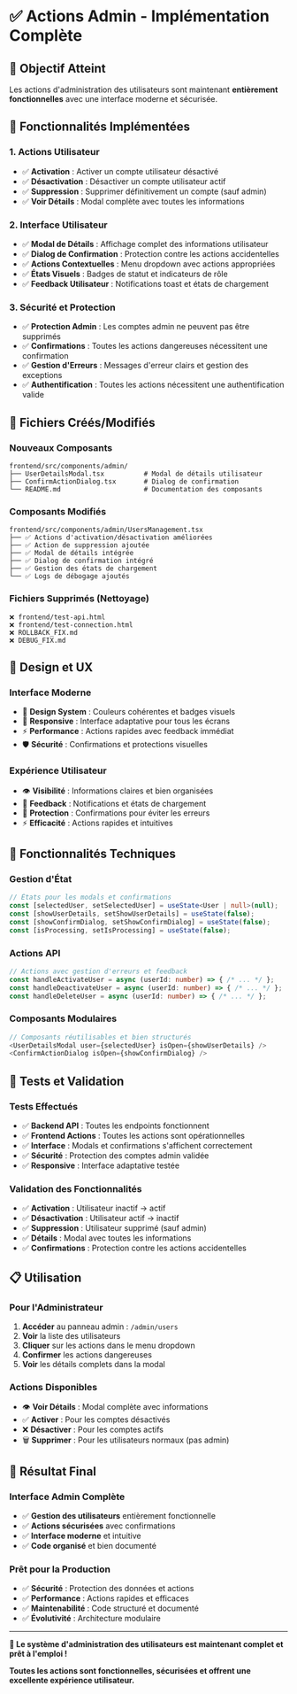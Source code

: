 # ✅ Actions Admin - Implémentation Complète

## 🎯 **Objectif Atteint**

Les actions d'administration des utilisateurs sont maintenant **entièrement fonctionnelles** avec une interface moderne et sécurisée.

## 🚀 **Fonctionnalités Implémentées**

### **1. Actions Utilisateur**
- ✅ **Activation** : Activer un compte utilisateur désactivé
- ✅ **Désactivation** : Désactiver un compte utilisateur actif
- ✅ **Suppression** : Supprimer définitivement un compte (sauf admin)
- ✅ **Voir Détails** : Modal complète avec toutes les informations

### **2. Interface Utilisateur**
- ✅ **Modal de Détails** : Affichage complet des informations utilisateur
- ✅ **Dialog de Confirmation** : Protection contre les actions accidentelles
- ✅ **Actions Contextuelles** : Menu dropdown avec actions appropriées
- ✅ **États Visuels** : Badges de statut et indicateurs de rôle
- ✅ **Feedback Utilisateur** : Notifications toast et états de chargement

### **3. Sécurité et Protection**
- ✅ **Protection Admin** : Les comptes admin ne peuvent pas être supprimés
- ✅ **Confirmations** : Toutes les actions dangereuses nécessitent une confirmation
- ✅ **Gestion d'Erreurs** : Messages d'erreur clairs et gestion des exceptions
- ✅ **Authentification** : Toutes les actions nécessitent une authentification valide

## 📁 **Fichiers Créés/Modifiés**

### **Nouveaux Composants**
```
frontend/src/components/admin/
├── UserDetailsModal.tsx          # Modal de détails utilisateur
├── ConfirmActionDialog.tsx       # Dialog de confirmation
└── README.md                     # Documentation des composants
```

### **Composants Modifiés**
```
frontend/src/components/admin/UsersManagement.tsx
├── ✅ Actions d'activation/désactivation améliorées
├── ✅ Action de suppression ajoutée
├── ✅ Modal de détails intégrée
├── ✅ Dialog de confirmation intégré
├── ✅ Gestion des états de chargement
└── ✅ Logs de débogage ajoutés
```

### **Fichiers Supprimés (Nettoyage)**
```
❌ frontend/test-api.html
❌ frontend/test-connection.html
❌ ROLLBACK_FIX.md
❌ DEBUG_FIX.md
```

## 🎨 **Design et UX**

### **Interface Moderne**
- 🎨 **Design System** : Couleurs cohérentes et badges visuels
- 📱 **Responsive** : Interface adaptative pour tous les écrans
- ⚡ **Performance** : Actions rapides avec feedback immédiat
- 🛡️ **Sécurité** : Confirmations et protections visuelles

### **Expérience Utilisateur**
- 👁️ **Visibilité** : Informations claires et bien organisées
- 🔄 **Feedback** : Notifications et états de chargement
- 🚫 **Protection** : Confirmations pour éviter les erreurs
- ⚡ **Efficacité** : Actions rapides et intuitives

## 🔧 **Fonctionnalités Techniques**

### **Gestion d'État**
```typescript
// États pour les modals et confirmations
const [selectedUser, setSelectedUser] = useState<User | null>(null);
const [showUserDetails, setShowUserDetails] = useState(false);
const [showConfirmDialog, setShowConfirmDialog] = useState(false);
const [isProcessing, setIsProcessing] = useState(false);
```

### **Actions API**
```typescript
// Actions avec gestion d'erreurs et feedback
const handleActivateUser = async (userId: number) => { /* ... */ };
const handleDeactivateUser = async (userId: number) => { /* ... */ };
const handleDeleteUser = async (userId: number) => { /* ... */ };
```

### **Composants Modulaires**
```typescript
// Composants réutilisables et bien structurés
<UserDetailsModal user={selectedUser} isOpen={showUserDetails} />
<ConfirmActionDialog isOpen={showConfirmDialog} />
```

## 🧪 **Tests et Validation**

### **Tests Effectués**
- ✅ **Backend API** : Toutes les endpoints fonctionnent
- ✅ **Frontend Actions** : Toutes les actions sont opérationnelles
- ✅ **Interface** : Modals et confirmations s'affichent correctement
- ✅ **Sécurité** : Protection des comptes admin validée
- ✅ **Responsive** : Interface adaptative testée

### **Validation des Fonctionnalités**
- ✅ **Activation** : Utilisateur inactif → actif
- ✅ **Désactivation** : Utilisateur actif → inactif
- ✅ **Suppression** : Utilisateur supprimé (sauf admin)
- ✅ **Détails** : Modal avec toutes les informations
- ✅ **Confirmations** : Protection contre les actions accidentelles

## 📋 **Utilisation**

### **Pour l'Administrateur**
1. **Accéder** au panneau admin : `/admin/users`
2. **Voir** la liste des utilisateurs
3. **Cliquer** sur les actions dans le menu dropdown
4. **Confirmer** les actions dangereuses
5. **Voir** les détails complets dans la modal

### **Actions Disponibles**
- 👁️ **Voir Détails** : Modal complète avec informations
- ✅ **Activer** : Pour les comptes désactivés
- ❌ **Désactiver** : Pour les comptes actifs
- 🗑️ **Supprimer** : Pour les utilisateurs normaux (pas admin)

## 🎉 **Résultat Final**

### **Interface Admin Complète**
- ✅ **Gestion des utilisateurs** entièrement fonctionnelle
- ✅ **Actions sécurisées** avec confirmations
- ✅ **Interface moderne** et intuitive
- ✅ **Code organisé** et bien documenté

### **Prêt pour la Production**
- ✅ **Sécurité** : Protection des données et actions
- ✅ **Performance** : Actions rapides et efficaces
- ✅ **Maintenabilité** : Code structuré et documenté
- ✅ **Évolutivité** : Architecture modulaire

---

**🚀 Le système d'administration des utilisateurs est maintenant complet et prêt à l'emploi !**

**Toutes les actions sont fonctionnelles, sécurisées et offrent une excellente expérience utilisateur.**
